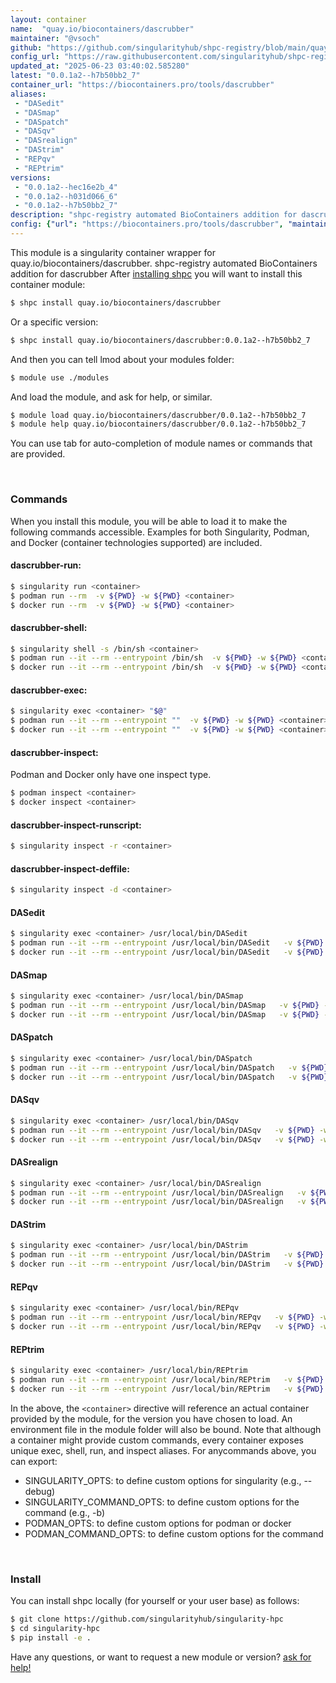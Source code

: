 ```yaml
---
layout: container
name:  "quay.io/biocontainers/dascrubber"
maintainer: "@vsoch"
github: "https://github.com/singularityhub/shpc-registry/blob/main/quay.io/biocontainers/dascrubber/container.yaml"
config_url: "https://raw.githubusercontent.com/singularityhub/shpc-registry/main/quay.io/biocontainers/dascrubber/container.yaml"
updated_at: "2025-06-23 03:40:02.585280"
latest: "0.0.1a2--h7b50bb2_7"
container_url: "https://biocontainers.pro/tools/dascrubber"
aliases:
 - "DASedit"
 - "DASmap"
 - "DASpatch"
 - "DASqv"
 - "DASrealign"
 - "DAStrim"
 - "REPqv"
 - "REPtrim"
versions:
 - "0.0.1a2--hec16e2b_4"
 - "0.0.1a2--h031d066_6"
 - "0.0.1a2--h7b50bb2_7"
description: "shpc-registry automated BioContainers addition for dascrubber"
config: {"url": "https://biocontainers.pro/tools/dascrubber", "maintainer": "@vsoch", "description": "shpc-registry automated BioContainers addition for dascrubber", "latest": {"0.0.1a2--h7b50bb2_7": "sha256:3e84327376c8b9f2ebc5eff2db184e4072071e85d4c8143b635875b0a55649fc"}, "tags": {"0.0.1a2--hec16e2b_4": "sha256:be3064ed631087420ce88b26912ae3906e48081e81941a6f0ecf566428c888e9", "0.0.1a2--h031d066_6": "sha256:1fe21483ca046f64c068e148ba03fe40b67999f08899f79c5b36eaff8125eabd", "0.0.1a2--h7b50bb2_7": "sha256:3e84327376c8b9f2ebc5eff2db184e4072071e85d4c8143b635875b0a55649fc"}, "docker": "quay.io/biocontainers/dascrubber", "aliases": {"DASedit": "/usr/local/bin/DASedit", "DASmap": "/usr/local/bin/DASmap", "DASpatch": "/usr/local/bin/DASpatch", "DASqv": "/usr/local/bin/DASqv", "DASrealign": "/usr/local/bin/DASrealign", "DAStrim": "/usr/local/bin/DAStrim", "REPqv": "/usr/local/bin/REPqv", "REPtrim": "/usr/local/bin/REPtrim"}}
---
```


This module is a singularity container wrapper for quay.io/biocontainers/dascrubber.
shpc-registry automated BioContainers addition for dascrubber
After [installing shpc](#install) you will want to install this container module:


```bash
$ shpc install quay.io/biocontainers/dascrubber
```

Or a specific version:

```bash
$ shpc install quay.io/biocontainers/dascrubber:0.0.1a2--h7b50bb2_7
```

And then you can tell lmod about your modules folder:

```bash
$ module use ./modules
```

And load the module, and ask for help, or similar.

```bash
$ module load quay.io/biocontainers/dascrubber/0.0.1a2--h7b50bb2_7
$ module help quay.io/biocontainers/dascrubber/0.0.1a2--h7b50bb2_7
```

You can use tab for auto-completion of module names or commands that are provided.

<br>

### Commands

When you install this module, you will be able to load it to make the following commands accessible.
Examples for both Singularity, Podman, and Docker (container technologies supported) are included.

#### dascrubber-run:

```bash
$ singularity run <container>
$ podman run --rm  -v ${PWD} -w ${PWD} <container>
$ docker run --rm  -v ${PWD} -w ${PWD} <container>
```

#### dascrubber-shell:

```bash
$ singularity shell -s /bin/sh <container>
$ podman run --it --rm --entrypoint /bin/sh  -v ${PWD} -w ${PWD} <container>
$ docker run --it --rm --entrypoint /bin/sh  -v ${PWD} -w ${PWD} <container>
```

#### dascrubber-exec:

```bash
$ singularity exec <container> "$@"
$ podman run --it --rm --entrypoint ""  -v ${PWD} -w ${PWD} <container> "$@"
$ docker run --it --rm --entrypoint ""  -v ${PWD} -w ${PWD} <container> "$@"
```

#### dascrubber-inspect:

Podman and Docker only have one inspect type.

```bash
$ podman inspect <container>
$ docker inspect <container>
```

#### dascrubber-inspect-runscript:

```bash
$ singularity inspect -r <container>
```

#### dascrubber-inspect-deffile:

```bash
$ singularity inspect -d <container>
```


#### DASedit

```bash
$ singularity exec <container> /usr/local/bin/DASedit
$ podman run --it --rm --entrypoint /usr/local/bin/DASedit   -v ${PWD} -w ${PWD} <container> -c " $@"
$ docker run --it --rm --entrypoint /usr/local/bin/DASedit   -v ${PWD} -w ${PWD} <container> -c " $@"
```


#### DASmap

```bash
$ singularity exec <container> /usr/local/bin/DASmap
$ podman run --it --rm --entrypoint /usr/local/bin/DASmap   -v ${PWD} -w ${PWD} <container> -c " $@"
$ docker run --it --rm --entrypoint /usr/local/bin/DASmap   -v ${PWD} -w ${PWD} <container> -c " $@"
```


#### DASpatch

```bash
$ singularity exec <container> /usr/local/bin/DASpatch
$ podman run --it --rm --entrypoint /usr/local/bin/DASpatch   -v ${PWD} -w ${PWD} <container> -c " $@"
$ docker run --it --rm --entrypoint /usr/local/bin/DASpatch   -v ${PWD} -w ${PWD} <container> -c " $@"
```


#### DASqv

```bash
$ singularity exec <container> /usr/local/bin/DASqv
$ podman run --it --rm --entrypoint /usr/local/bin/DASqv   -v ${PWD} -w ${PWD} <container> -c " $@"
$ docker run --it --rm --entrypoint /usr/local/bin/DASqv   -v ${PWD} -w ${PWD} <container> -c " $@"
```


#### DASrealign

```bash
$ singularity exec <container> /usr/local/bin/DASrealign
$ podman run --it --rm --entrypoint /usr/local/bin/DASrealign   -v ${PWD} -w ${PWD} <container> -c " $@"
$ docker run --it --rm --entrypoint /usr/local/bin/DASrealign   -v ${PWD} -w ${PWD} <container> -c " $@"
```


#### DAStrim

```bash
$ singularity exec <container> /usr/local/bin/DAStrim
$ podman run --it --rm --entrypoint /usr/local/bin/DAStrim   -v ${PWD} -w ${PWD} <container> -c " $@"
$ docker run --it --rm --entrypoint /usr/local/bin/DAStrim   -v ${PWD} -w ${PWD} <container> -c " $@"
```


#### REPqv

```bash
$ singularity exec <container> /usr/local/bin/REPqv
$ podman run --it --rm --entrypoint /usr/local/bin/REPqv   -v ${PWD} -w ${PWD} <container> -c " $@"
$ docker run --it --rm --entrypoint /usr/local/bin/REPqv   -v ${PWD} -w ${PWD} <container> -c " $@"
```


#### REPtrim

```bash
$ singularity exec <container> /usr/local/bin/REPtrim
$ podman run --it --rm --entrypoint /usr/local/bin/REPtrim   -v ${PWD} -w ${PWD} <container> -c " $@"
$ docker run --it --rm --entrypoint /usr/local/bin/REPtrim   -v ${PWD} -w ${PWD} <container> -c " $@"
```



In the above, the `<container>` directive will reference an actual container provided
by the module, for the version you have chosen to load. An environment file in the
module folder will also be bound. Note that although a container
might provide custom commands, every container exposes unique exec, shell, run, and
inspect aliases. For anycommands above, you can export:

 - SINGULARITY_OPTS: to define custom options for singularity (e.g., --debug)
 - SINGULARITY_COMMAND_OPTS: to define custom options for the command (e.g., -b)
 - PODMAN_OPTS: to define custom options for podman or docker
 - PODMAN_COMMAND_OPTS: to define custom options for the command

<br>

### Install

You can install shpc locally (for yourself or your user base) as follows:

```bash
$ git clone https://github.com/singularityhub/singularity-hpc
$ cd singularity-hpc
$ pip install -e .
```

Have any questions, or want to request a new module or version? [ask for help!](https://github.com/singularityhub/singularity-hpc/issues)